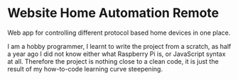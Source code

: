 # Website Home Automation Remote
Web app for controlling different protocol based home devices in one place.

I am a hobby programmer, I learnt to write the project from a scratch, as half a year ago I did not know either what Raspberry Pi is, or JavaScript syntax at all. Therefore the project is nothing close to a clean code, it is just the result of my how-to-code learning curve steepening.
